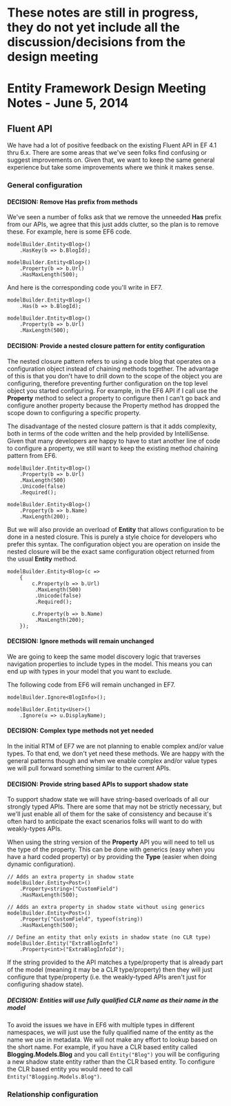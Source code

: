 # These notes are still in progress, they do not yet include all the discussion/decisions from the design meeting

# Entity Framework Design Meeting Notes - June 5, 2014

## Fluent API

We have had a lot of positive feedback on the existing Fluent API in EF 4.1 thru 6.x. There are some areas that we've seen folks find confusing or suggest improvements on. Given that, we want to keep the same general experience but take some improvements where we think it makes sense.

### General configuration

#### DECISION: Remove Has prefix from methods
We've seen a number of folks ask that we remove the unneeded **Has** prefix from our APIs, we agree that this just adds clutter, so the plan is to remove these. For example, here is some EF6 code.

```
modelBuilder.Entity<Blog>()
    .HasKey(b => b.BlogId);

modelBuilder.Entity<Blog>()
    .Property(b => b.Url)
    .HasMaxLength(500);
```

And here is the corresponding code you'll write in EF7.

```
modelBuilder.Entity<Blog>()
    .Has(b => b.BlogId);

modelBuilder.Entity<Blog>()
    .Property(b => b.Url)
    .MaxLength(500);
```

#### DECISION: Provide a nested closure pattern for entity configuration

The nested closure pattern refers to using a code blog that operates on a configuration object instead of chaining methods together. The advantage of this is that you don't have to drill down to the scope of the object you are configuring, therefore preventing further configuration on the top level object you started configuring. For example, in the EF6 API if I call use the **Property** method to select a property to configure then I can't go back and configure another property because the Property method has dropped the scope down to configuring a specific property.

The disadvantage of the nested closure pattern is that it adds complexity, both in terms of the code written and the help provided by IntelliSense. Given that many developers are happy to have to start another line of code to configure a property, we still want to keep the existing method chaining pattern from EF6.

```
modelBuilder.Entity<Blog>()
    .Property(b => b.Url)
    .MaxLength(500)
    .Unicode(false)
    .Required();

modelBuilder.Entity<Blog>()
    .Property(b => b.Name)
    .MaxLength(200);
```

But we will also provide an overload of **Entity** that allows configuration to be done in a nested closure. This is purely a style choice for developers who prefer this syntax. The configuration object you are operation on inside the nested closure will be the exact same configuration object returned from the usual **Entity** method.

```
modelBuilder.Entity<Blog>(c => 
    {
        c.Property(b => b.Url)
         .MaxLength(500)
         .Unicode(false)
         .Required();

        c.Property(b => b.Name)
         .MaxLength(200);         
    });

```
#### DECISION: Ignore methods will remain unchanged

We are going to keep the same model discovery logic that traverses navigation properties to include types in the model. This means you can end up with types in your model that you want to exclude. 

The following code from EF6 will remain unchanged in EF7.

```
modelBuilder.Ignore<BlogInfo>();

modelBuilder.Entity<User>()
    .Ignore(u => u.DisplayName);
```

#### DECISION: Complex type methods not yet needed

In the initial RTM of EF7 we are not planning to enable complex and/or value types. To that end, we don't yet need these methods. We are happy with the general patterns though and when we enable complex and/or value types we will pull forward something similar to the current APIs.

#### DECISION: Provide string based APIs to support shadow state

To support shadow state we will have string-based overloads of all our strongly typed APIs. There are some that may not be strictly necessary, but we'll just enable all of them for the sake of consistency and because it's often hard to anticipate the exact scenarios folks will want to do with weakly-types APIs.

When using the string version of the **Property** API you will need to tell us the type of the property. This can be done with generics (easy when you have a hard coded property) or by providing the **Type** (easier when doing dynamic configuration).

```
// Adds an extra property in shadow state
modelBuilder.Entity<Post>()
    .Property<string>("CustomField")
    .HasMaxLength(500);

// Adds an extra property in shadow state without using generics
modelBuilder.Entity<Post>()
    .Property("CustomField", typeof(string))
    .HasMaxLength(500);

// Define an entity that only exists in shadow state (no CLR type)
modelBuilder.Entity("ExtraBlogInfo")
    .Property<int>("ExtraBlogInfoId");
```

If the string provided to the API matches a type/property that is already part of the model (meaning it may be a CLR type/property) then they will just configure that type/property (i.e. the weakly-typed APIs aren't just for configuring shadow state).

##### DECISION: Entities will use fully qualified CLR name as their name in the model

To avoid the issues we have in EF6 with multiple types in different namespaces, we will just use the fully qualified name of the entity as the name we use in metadata. We will not make any effort to lookup based on the short name. For example, if you have a CLR based entity called **Blogging.Models.Blog** and you call ```Entity("Blog")``` you will be configuring a new shadow state entity rather than the CLR based entity. To configure the CLR based entity you would need to call ```Entity("Blogging.Models.Blog")```.

### Relationship configuration